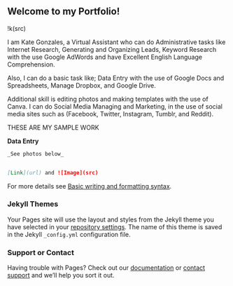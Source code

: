 ## Welcome to my Portfolio!

!k(src)

I am Kate Gonzales, a Virtual Assistant who can do Administrative tasks like Internet Research, Generating and Organizing Leads, Keyword Research with the use Google AdWords and have Excellent English Language Comprehension.

Also, I can do a basic task like; Data Entry with the use of Google Docs and Spreadsheets, Manage Dropbox, and Google Drive. 

Additional skill is editing photos and making templates with the use of Canva. I can do Social Media Managing and Marketing, in the use of social media sites such as (Facebook, Twitter, Instagram, Tumblr, and Reddit).


THESE ARE MY SAMPLE WORK

**Data Entry**

```markdown
_See photos below_


[Link](url) and ![Image](src)
```

For more details see [Basic writing and formatting syntax](https://docs.github.com/en/github/writing-on-github/getting-started-with-writing-and-formatting-on-github/basic-writing-and-formatting-syntax).

### Jekyll Themes

Your Pages site will use the layout and styles from the Jekyll theme you have selected in your [repository settings](https://github.com/kategonzales/portfolio.me/settings/pages). The name of this theme is saved in the Jekyll `_config.yml` configuration file.

### Support or Contact

Having trouble with Pages? Check out our [documentation](https://docs.github.com/categories/github-pages-basics/) or [contact support](https://support.github.com/contact) and we’ll help you sort it out.
